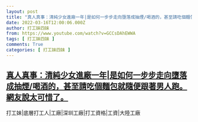 ```yaml
---
layout: post
title: "真人真事：清純少女進廠一年|是如何一步步走向墮落成抽煙/喝酒的，甚至請吃個麵包就隨便跟著男人跑。網友說太可惜了。"
date: 2022-03-16T12:00:06.000Z
author: 打工妹四妹
from: https://www.youtube.com/watch?v=GCCsDAhEWWA
tags: [ 打工妹四妹 ]
comments: True
categories: [ 打工妹四妹 ]
---
```

<!--1647432006000-->
[真人真事：清純少女進廠一年|是如何一步步走向墮落成抽煙/喝酒的，甚至請吃個麵包就隨便跟著男人跑。網友說太可惜了。](https://www.youtube.com/watch?v=GCCsDAhEWWA)
------

<div>
打工妹|底層打工人|工廠|深圳工廠|打工資格|工資|大陸工廠
</div>
